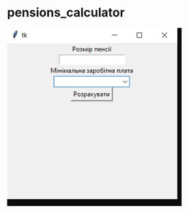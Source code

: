 # pensions_calculator
![alt tag](https://github.com/AndrieievaLena/pensions_calculator/blob/main/img/pension-1.png?raw=true "Описание будет тут")
